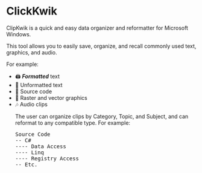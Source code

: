# ClickKwik
ClipKwik is a quick and easy data organizer and reformatter for Microsoft Windows.

This tool allows you to easily save, organize, and recall commonly used text, graphics, and audio.

For example:
<ul>
  <li>🖨️ <b><i>Formatted</i></b> text</li>
  <li style="font-face=Courier">📝 Unformatted text</li>
  <li>📜 Source code</li>
  <li>🎨 Raster and vector graphics</li>
  <li>🎶 Audio clips</li>

The user can organize clips by Category, Topic, and Subject, and can reformat to any compatible type. For example:

<pre>
Source Code
-- C#
---- Data Access
---- Linq
---- Registry Access
-- Etc.
</pre>
